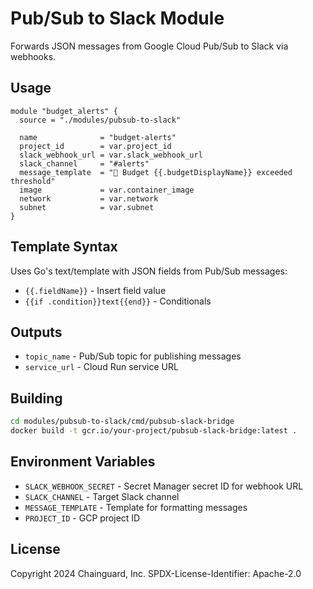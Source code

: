 # Pub/Sub to Slack Module

Forwards JSON messages from Google Cloud Pub/Sub to Slack via webhooks.

## Usage

```hcl
module "budget_alerts" {
  source = "./modules/pubsub-to-slack"

  name              = "budget-alerts"
  project_id        = var.project_id
  slack_webhook_url = var.slack_webhook_url
  slack_channel     = "#alerts"
  message_template  = "🚨 Budget {{.budgetDisplayName}} exceeded threshold"
  image             = var.container_image
  network           = var.network
  subnet            = var.subnet
}
```

## Template Syntax

Uses Go's text/template with JSON fields from Pub/Sub messages:
- `{{.fieldName}}` - Insert field value
- `{{if .condition}}text{{end}}` - Conditionals

## Outputs

- `topic_name` - Pub/Sub topic for publishing messages
- `service_url` - Cloud Run service URL

## Building

```bash
cd modules/pubsub-to-slack/cmd/pubsub-slack-bridge
docker build -t gcr.io/your-project/pubsub-slack-bridge:latest .
```

## Environment Variables

- `SLACK_WEBHOOK_SECRET` - Secret Manager secret ID for webhook URL
- `SLACK_CHANNEL` - Target Slack channel
- `MESSAGE_TEMPLATE` - Template for formatting messages
- `PROJECT_ID` - GCP project ID

## License

Copyright 2024 Chainguard, Inc.
SPDX-License-Identifier: Apache-2.0
